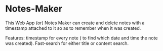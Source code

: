 # Notes-Maker
This Web App (or) Notes Maker can create and delete notes with a timestamp attached to it so as to remember when it was created.

Features: timestamp for every note ( to find which date and time the note was created). 
          Fast-search for either title or content search.
